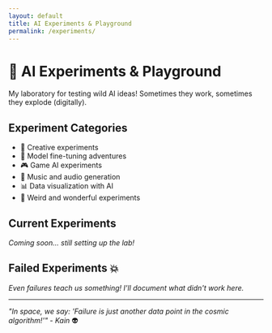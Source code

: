 ```yaml
---
layout: default
title: AI Experiments & Playground
permalink: /experiments/
---
```


# 🧪 AI Experiments & Playground

My laboratory for testing wild AI ideas! Sometimes they work, sometimes they explode (digitally).

## Experiment Categories

- 🎨 Creative experiments
- 🤖 Model fine-tuning adventures
- 🎮 Game AI experiments
- 🎵 Music and audio generation
- 📊 Data visualization with AI
- 🤯 Weird and wonderful experiments

## Current Experiments

*Coming soon... still setting up the lab!*

## Failed Experiments 💥

*Even failures teach us something! I'll document what didn't work here.*

---
*"In space, we say: 'Failure is just another data point in the cosmic algorithm!'" - Kain* 👽